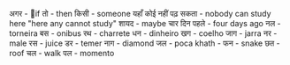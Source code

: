 अगर - if
तो - then 
किसी - someone 
यहाँ कोई  नहीं पढ़ सकता - nobody can study here "here any cannot study"
शायद  -  maybe 
चार दिन पहले - four days ago
नल  - torneira
बस - onibus 
रथ - charrete
धन - dinheiro
खग - coelho 
जाग - jarra 
नर - male 
रस - juice
डर - temer 
नाग - diamond
जल - poca
khath - 
फन - snake
छत - roof
चल - walk
पल - momento


